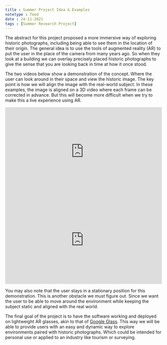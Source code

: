 ```yaml
---
title : Summer Project Idea & Examples
notetype : feed
date : 24-11-2021
tags : [Summer Research Project]
---
```


The abstract for this project proposed a more immersive way of exploring historic photographs, including being able to see them in the location of their origin. The general idea is to use the tools of augmented reality (AR) to put the user in the place of the camera from many years ago. So when they look at a building we can overlay precisely placed historic photographs to give the sense that you are looking back in time at how it once stood.

The two videos below show a demonstration of the concept. Where the user can look around in their space and view the historic image. The key point is how we will align the image with the real-world subject. In these examples, the image is aligned on a 3D video where each frame can be corrected in advance. But this will become more difficult when we try to make this a live experience using AR.

<div style="position:relative;padding-top:56.25%;"> 
	<iframe src="https://www.youtube.com/embed/AEOozhi7dkA" frameborder="0" allowfullscreen style="position:absolute;top:0;left:0;width:100%;height:100%;"></iframe> 
</div>
<div style="position:relative;padding-top:56.25%;"> 
	<iframe src="https://www.youtube.com/embed/UesTBd7c_dM" frameborder="0" allowfullscreen style="position:absolute;top:0;right:0;width:100%;height:100%;"></iframe> 
</div>

You may also note that the user stays in a stationary position for this demonstration. This is another obstacle we must figure out. Since we want the user to be able to move around the environment while keeping the subject static and aligned with the real world.

The final goal of the project is to have the software working and deployed on lightweight AR glasses, akin to that of [Google Glass](https://www.google.com/glass/start/). This way we will be able to provide users with an easy and dynamic way to explore environments paired with historic photographs. Which could be intended for personal use or applied to an industry like tourism or surveying.